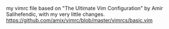 my vimrc file based on "The Ultimate Vim Configuration" by Amir Salihefendic, with my very little changes.  
https://github.com/amix/vimrc/blob/master/vimrcs/basic.vim  

